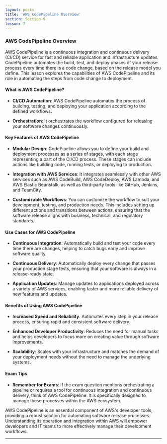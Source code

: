 ```yaml
---
layout: posts
title: 'AWS CodePipeline Overview'
section: Section-9
lesson: 7
---
```


### AWS CodePipeline Overview

AWS CodePipeline is a continuous integration and continuous delivery (CI/CD) service for fast and reliable application and infrastructure updates. CodePipeline automates the build, test, and deploy phases of your release process every time there is a code change, based on the release model you define. This lesson explores the capabilities of AWS CodePipeline and its role in automating the steps from code change to deployment.

<!-- pagebreak -->

#### What is AWS CodePipeline?

- **CI/CD Automation**: AWS CodePipeline automates the process of building, testing, and deploying your application according to the defined workflows.

- **Orchestration**: It orchestrates the workflow configured for releasing your software changes continuously.

<!-- pagebreak -->

#### Key Features of AWS CodePipeline

- **Modular Design**: CodePipeline allows you to define your build and deployment processes as a series of stages, with each stage representing a part of the CI/CD process. These stages can include actions like building code, running tests, or deploying to production.

- **Integration with AWS Services**: It integrates seamlessly with other AWS services such as AWS CodeBuild, AWS CodeDeploy, AWS Lambda, and AWS Elastic Beanstalk, as well as third-party tools like GitHub, Jenkins, and TeamCity.

- **Customizable Workflows**: You can customize the workflow to suit your development, testing, and production needs. This includes setting up different actions and transitions between actions, ensuring that the software release aligns with business, technical, and regulatory standards.

<!-- pagebreak -->

#### Use Cases for AWS CodePipeline

- **Continuous Integration**: Automatically build and test your code every time there are changes, helping to catch bugs early and improve software quality.

- **Continuous Delivery**: Automatically deploy every change that passes your production stage tests, ensuring that your software is always in a release-ready state.

- **Application Updates**: Manage updates to applications deployed across a variety of AWS services, enabling faster and more reliable delivery of new features and updates.

<!-- pagebreak -->

#### Benefits of Using AWS CodePipeline

- **Increased Speed and Reliability**: Automates every step in your release process, ensuring rapid and consistent software delivery.

- **Enhanced Developer Productivity**: Reduces the need for manual tasks and helps developers to focus more on creating value through software improvements.

- **Scalability**: Scales with your infrastructure and matches the demand of your deployment needs without the need to manage the underlying systems.

<!-- pagebreak -->

#### Exam Tips

- **Remember for Exams**: If the exam question mentions orchestrating a pipeline or requires a tool for continuous integration and continuous delivery, think of AWS CodePipeline. It is specifically designed to manage these processes within the AWS ecosystem.

AWS CodePipeline is an essential component of AWS's developer tools, providing a robust solution for automating software release processes. Understanding its operation and integration within AWS will empower developers and IT teams to more effectively manage their development workflows.

---
